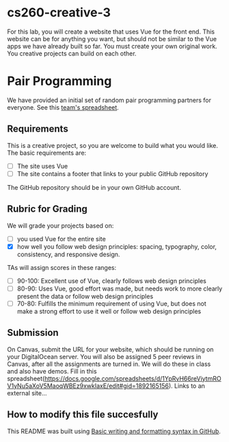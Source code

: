 # cs260-creative-3
For this lab, you will create a website that uses Vue for the front end. This website can be for anything you want, but should not be similar to the Vue apps we have already built so far. You must create your own original work. You creative projects can build on each other.

# Pair Programming
We have provided an initial set of random pair programming partners for everyone. See this [team's spreadsheet](https://docs.google.com/spreadsheets/d/1c5lOrCENOqa_Lfs2T_SSVozyBbTdY9bMgb6I4_trh1s/edit#gid=9507285).

## Requirements
This is a creative project, so you are welcome to build what you would like. The basic requirements are:

- [ ] The site uses Vue
- [ ] The site contains a footer that links to your public GitHub repository

The GitHub repository should be in your own GitHub account.

## Rubric for Grading
We will grade your projects based on:
- [ ] you used Vue for the entire site
- [x] how well you follow web design principles: spacing, typography, color, consistency, and responsive design.

TAs will assign scores in these ranges:

-[ ] 90-100: Excellent use of Vue, clearly follows web design principles
-[ ] 80-90: Uses Vue, good effort was made, but needs work to more clearly present the data or follow web design principles
-[ ] 70-80: Fulfills the minimum requirement of using Vue, but does not make a strong effort to use it well or follow web design principles

## Submission
On Canvas, submit the URL for your website, which should be running on your DigitalOcean server. 
You will also be assigned 5 peer reviews in Canvas, after all the assignments are turned in. We will do these in class and also have demos.
Fill in this spreadsheet(https://docs.google.com/spreadsheets/d/1YpRvH66reViytmROV1yNu5aXoV5MaoqWBEz9xwkIaxE/edit#gid=1892165156). Links to an external site...

## How to modify this file succesfully
This README was built using [Basic writing and formatting syntax in GitHub](https://help.github.com/articles/basic-writing-and-formatting-syntax/#links).
